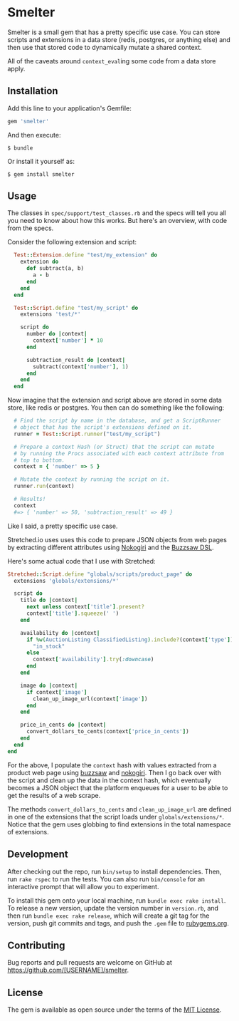 # Smelter

Smelter is a small gem that has a pretty specific use case. You can store
scripts and extensions in a data store (redis, postgres, or anything else)
and then use that stored code to dynamically mutate a shared context.

All of the caveats around `context_eval`ing some code from a data store apply.

## Installation

Add this line to your application's Gemfile:

```ruby
gem 'smelter'
```

And then execute:

    $ bundle

Or install it yourself as:

    $ gem install smelter

## Usage

The classes in `spec/support/test_classes.rb` and the specs will tell you all you
need to know about how this works. But here's an overview, with code from the specs.

Consider the following extension and script:

```ruby
  Test::Extension.define "test/my_extension" do
    extension do
      def subtract(a, b)
        a - b
      end
    end
  end

  Test::Script.define "test/my_script" do
    extensions 'test/*'

    script do
      number do |context|
        context['number'] * 10
      end

      subtraction_result do |context|
        subtract(context['number'], 1)
      end
    end
  end
```

Now imagine that the extension and script above are stored in some data store,
like redis or postgres. You then can do something like the following:

```ruby
  # Find the script by name in the database, and get a ScriptRunner
  # object that has the script's extensions defined on it.
  runner = Test::Script.runner("test/my_script")

  # Prepare a context Hash (or Struct) that the script can mutate
  # by running the Procs associated with each context attribute from
  # top to bottom.
  context = { 'number' => 5 }

  # Mutate the context by running the script on it.
  runner.run(context)

  # Results!
  context
  #=> { 'number' => 50, 'subtraction_result' => 49 }
```

Like I said, a pretty specific use case.

Stretched.io uses uses this code to prepare JSON objects from web pages
by extracting different attributes using [Nokogiri](http://nokogiri.org) and the [Buzzsaw DSL](http://github.com/jonstokes/buzzsaw.git).

Here's some actual code that I use with Stretched:

```ruby
Stretched::Script.define "globals/scripts/product_page" do
  extensions 'globals/extensions/*'

  script do
    title do |context|
      next unless context['title'].present?
      context['title'].squeeze(' ')
    end

    availability do |context|
      if %w(AuctionListing ClassifiedListing).include?(context['type'])
        "in_stock"
      else
        context['availability'].try(:downcase)
      end
    end

    image do |context|
      if context['image']
        clean_up_image_url(context['image'])
      end
    end

    price_in_cents do |context|
      convert_dollars_to_cents(context['price_in_cents'])
    end
  end
end
```
For the above, I populate the `context` hash with values extracted from a product
web page using [buzzsaw](http://github.com/jonstokes/buzzsaw.git) and [nokogiri](http://nokogiri.org). Then I go back over with the script and
clean up the data in the context hash, which eventually becomes a JSON object
that the platform enqueues for a user to be able to get the results of a web scrape.

The methods `convert_dollars_to_cents` and `clean_up_image_url` are defined in
one of the extensions that the script loads under `globals/extensions/*`. Notice
that the gem uses globbing to find extensions in the total namespace of extensions.

## Development

After checking out the repo, run `bin/setup` to install dependencies. Then, run `rake rspec` to run the tests. You can also run `bin/console` for an interactive prompt that will allow you to experiment.

To install this gem onto your local machine, run `bundle exec rake install`. To release a new version, update the version number in `version.rb`, and then run `bundle exec rake release`, which will create a git tag for the version, push git commits and tags, and push the `.gem` file to [rubygems.org](https://rubygems.org).

## Contributing

Bug reports and pull requests are welcome on GitHub at https://github.com/[USERNAME]/smelter.

## License

The gem is available as open source under the terms of the [MIT License](http://opensource.org/licenses/MIT).
